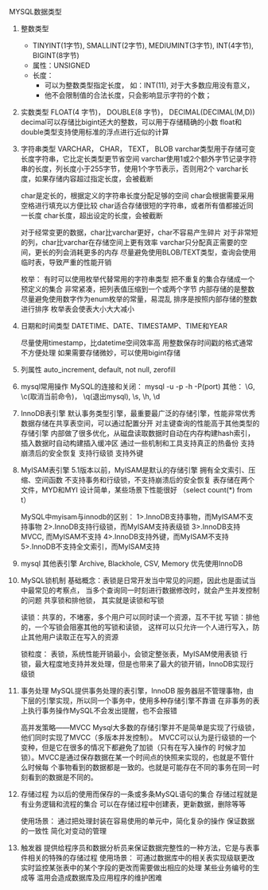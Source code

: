 MYSQL数据类型

1. 整数类型
    * TINYINT(1字节), SMALLINT(2字节), MEDIUMINT(3字节), INT(4字节), BIGINT(8字节)
    * 属性：UNSIGNED
    * 长度：
        * 可以为整数类型指定长度， 如：INT(11), 对于大多数应用没有意义，
        * 他不会限制值的合法长度，只会影响显示字符的个数；

2. 实数类型
    FLOAT(4 字节)， DOUBLE(8 字节)， DECIMAL(DECIMAL(M,D))
    decimal可以存储比bigint还大的整数，可以用于存储精确的小数
    float和double类型支持使用标准的浮点进行近似的计算

3. 字符串类型
    VARCHAR， CHAR， TEXT， BLOB
    varchar类型用于存储可变长度字符串，它比定长类型更节省空间
    varchar使用1或2个额外字节记录字符串的长度，列长度小于255字节，使用1个字节表示，否则用2个
    varchar长度，如果存储内容超过指定长度，会被截断

    char是定长的，根据定义的字符串长度分配足够的空间
    char会根据需要采用空格进行填充以方便比较
    char适合存储很短的字符串，或者所有值都接近同一长度
    char长度，超出设定的长度，会被截断

    对于经常变更的数据，char比varchar更好，char不容易产生碎片
    对于非常短的列，char比varchar在存储空间上更有效率
    varchar只分配真正需要的空间，更长的列会消耗更多的内存
    尽量避免使用BLOB/TEXT类型，查询会使用临时表，导致严重的性能开销

    枚举：
        有时可以使用枚举代替常用的字符串类型
        把不重复的集合存储成一个预定义的集合
        非常紧凑，把列表值压缩到一个或两个字节
        内部存储的是整数
        尽量避免使用数字作为enum枚举的常量，易混乱
        排序是按照内部存储的整数进行排序
        枚举表会使表大小大大减小

4. 日期和时间类型
    DATETIME、DATE、TIMESTAMP、TIME和YEAR

    尽量使用timestamp，比datetime空间效率高
    用整数保存时间戳的格式通常不方便处理
    如果需要存储微妙，可以使用bigint存储

5. 列属性
    auto_increment, default, not null, zerofill

6. mysql常用操作
    MySQL的连接和关闭： mysql -u -p -h -P(port)
    其他： \G, \c(取消当前命令)， \q(退出mysql), \s, \h, \d

7. InnoDB表引擎
    默认事务类型引擎，最重要最广泛的存储引擎，性能非常优秀
    数据存储在共享表空间，可以通过配置分开
    对主键查询的性能高于其他类型的存储引擎
    内部做了很多优化，从磁盘读取数据时自动在内存构建hash索引，插入数据时自动构建插入缓冲区
    通过一些机制和工具支持真正的热备份
    支持崩溃后的安全恢复
    支持行级锁
    支持外键

8. MyISAM表引擎
    5.1版本以前，MyISAM是默认的存储引擎
    拥有全文索引、压缩、空间函数
    不支持事务和行级锁，不支持崩溃后的安全恢复
    表存储在两个文件，MYD和MYI
    设计简单，某些场景下性能很好 （select count(*) from t）


    MySQL中myisam与innodb的区别：
        1>.InnoDB支持事物，而MyISAM不支持事物
        2>.InnoDB支持行级锁，而MyISAM支持表级锁
        3>.InnoDB支持MVCC, 而MyISAM不支持
        4>.InnoDB支持外键，而MyISAM不支持
        5>.InnoDB不支持全文索引，而MyISAM支持

9. mysql 其他表引擎
    Archive, Blackhole, CSV, Memory
    优先使用InnoDB

10. MySQL锁机制
    基础概念：表锁是日常开发当中常见的问题，因此也是面试当中最常见的考察点，
        当多个查询同一时刻进行数据修改时，就会产生并发控制的问题
    共享锁和排他锁， 其实就是读锁和写锁

    读锁：共享的，不堵塞，多个用户可以同时读一个资源，互不干扰
    写锁：排他的，一个写锁会阻塞其他的写锁和读锁，
        这样可以只允许一个人进行写入，防止其他用户读取正在写入的资源

    锁粒度：
        表锁，系统性能开销最小，会锁定整张表，MyISAM使用表锁
        行锁，最大程度地支持并发处理，但是也带来了最大的锁开销，InnoDB实现行级锁

11. 事务处理
    MySQL提供事务处理的表引擎，InnoDB
    服务器层不管理事物，由下层的引擎实现，所以同一个事务中，使用多种存储引擎不靠谱
    在非事务的表上执行事务操作MySQL不会发出提醒，也不会报错

    高并发策略——MVCC
        Mysql大多数的存储引擎并不是简单是实现了行级锁，他们同时实现了MVCC（多版本并发控制）。
        MVCC可以认为是行级锁的一个变种，但是它在很多的情况下都避免了加锁（只有在写入操作的
        时候才加锁）。MVCC是通过保存数据在某一个时间点的快照来实现的，也就是不管什么时候每
        个事物看到的数据都是一致的。也就是可能存在不同的事务在同一时刻看到的数据是不同的。


12. 存储过程
    为以后的使用而保存的一条或多条MySQL语句的集合
    存储过程就是有业务逻辑和流程的集合
    可以在存储过程中创建表，更新数据，删除等等

    使用场景：
        通过把处理封装在容易使用的单元中，简化复杂的操作
        保证数据的一致性
        简化对变动的管理

13. 触发器
    提供给程序员和数据分析员来保证数据完整性的一种方法，它是与表事件相关的特殊的存储过程
    使用场景：
        可通过数据库中的相关表实现级联更改
        实时监控某张表中的某个字段的更改而需要做出相应的处理
        某些业务编号的生成等
        滥用会造成数据库及应用程序的维护困难









